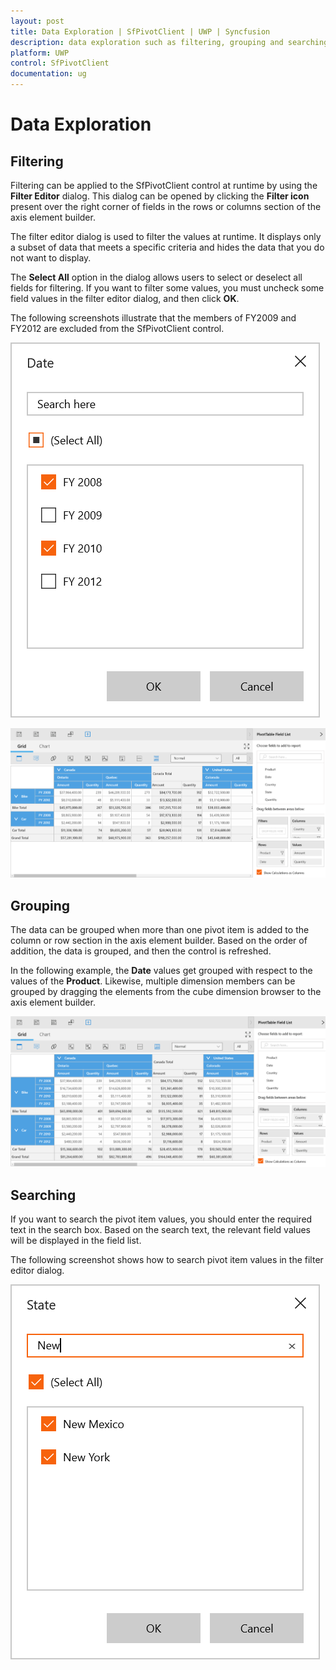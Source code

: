 ```yaml
---
layout: post
title: Data Exploration | SfPivotClient | UWP | Syncfusion
description: data exploration such as filtering, grouping and searching.
platform: UWP
control: SfPivotClient
documentation: ug
---
```


# Data Exploration

## Filtering

Filtering can be applied to the SfPivotClient control at runtime by using the **Filter Editor** dialog. This dialog can be opened by clicking the **Filter icon** present over the right corner of fields in the rows or columns section of the axis element builder.

The filter editor dialog is used to filter the values at runtime. It displays only a subset of data that meets a specific criteria and hides the data that you do not want to display.

The **Select All** option in the dialog allows users to select or deselect all fields for filtering. If you want to filter some values, you must uncheck some field values in the filter editor dialog, and then click **OK**.

The following screenshots illustrate that the members of FY2009 and FY2012 are excluded from the SfPivotClient control.

![](Data-Exploration_images/Filtering_image2.png)

![](Data-Exploration_images/Filtering_image3.png)

## Grouping

The data can be grouped when more than one pivot item is added to the column or row section in the axis element builder. Based on the order of addition, the data is grouped, and then the control is refreshed.

In the following example, the **Date** values get grouped with respect to the values of the **Product**. Likewise, multiple dimension members can be grouped by dragging the elements from the cube dimension browser to the axis element builder.

![](Data-Exploration_images/Filtering_image1.png)

## Searching

If you want to search the pivot item values, you should enter the required text in the search box. Based on the search text, the relevant field values will be displayed in the field list.

The following screenshot shows how to search pivot item values in the filter editor dialog.

![](Data-Exploration_images/Searching_image1.png)